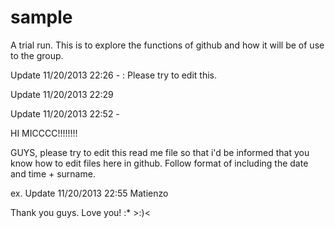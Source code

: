 sample
======

A trial run. This is to explore the functions of github and how it will be of use to the group.

Update 11/20/2013 22:26 - : Please try to edit this.

Update 11/20/2013 22:29 

Update 11/20/2013 22:52 -

HI MICCCC!!!!!!!!

GUYS, please try to edit this read me file so that i'd be informed that you know how to edit files here in github.
Follow format of including the date and time + surname.

ex. Update 11/20/2013 22:55 Matienzo

Thank you guys. Love you! :* >:)<
